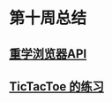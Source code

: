 # 第十周总结

## [重学浏览器API](https://mubu.com/doc/zK38cGtTQy)
## [TicTacToe 的练习](https://github.com/lxw-peter/Frontend-01-Template/blob/master/week10/index.html)
